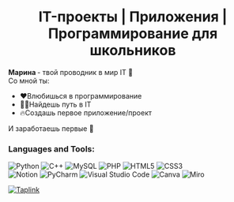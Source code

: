 <H1 align = "center">IT-проекты | Приложения | Программирование для школьников </H1>

<B>Марина </B> - твой проводник в мир IT 💫<BR>
Со мной ты:
<UL>
<LI>❤Влюбишься в программирование
<LI>👨‍💻Найдешь путь в IT
<LI>🔥Создашь первое приложение/проект
</UL>
И заработаешь первые 💸

### Languages and Tools: 
  ![Python](https://img.shields.io/badge/python-3670A0?style=for-the-badge&logo=python&logoColor=ffdd54)
  ![C++](https://img.shields.io/badge/c++-%2300599C.svg?style=for-the-badge&logo=c%2B%2B&logoColor=white)
  ![MySQL](https://img.shields.io/badge/mysql-%2300f.svg?style=for-the-badge&logo=mysql&logoColor=white)
  ![PHP](https://img.shields.io/badge/php-%23777BB4.svg?style=for-the-badge&logo=php&logoColor=white)
  ![HTML5](https://img.shields.io/badge/html5-%23E34F26.svg?style=for-the-badge&logo=html5&logoColor=white)
  ![CSS3](https://img.shields.io/badge/css3-%231572B6.svg?style=for-the-badge&logo=css3&logoColor=white)
  <BR>
    	![Notion](https://img.shields.io/badge/Notion-%23000000.svg?style=for-the-badge&logo=notion&logoColor=white)
    ![PyCharm](https://img.shields.io/badge/pycharm-143?style=for-the-badge&logo=pycharm&logoColor=black&color=black&labelColor=green)
    ![Visual Studio Code](https://img.shields.io/badge/Visual%20Studio%20Code-0078d7.svg?style=for-the-badge&logo=visual-studio-code&logoColor=white)
    ![Canva](https://img.shields.io/badge/Canva-%2300C4CC.svg?style=for-the-badge&logo=Canva&logoColor=white)
    ![Miro](https://img.shields.io/badge/miro-3670A0?style=for-the-badge&logo=miro&logoColor=ffdd54)

[![Taplink](https://img.shields.io/badge/taplink-3670A0?style=for-the-badge&logo=taplink&logoColor=ffdd54)](https://taplink.cc/iteacherma) 
